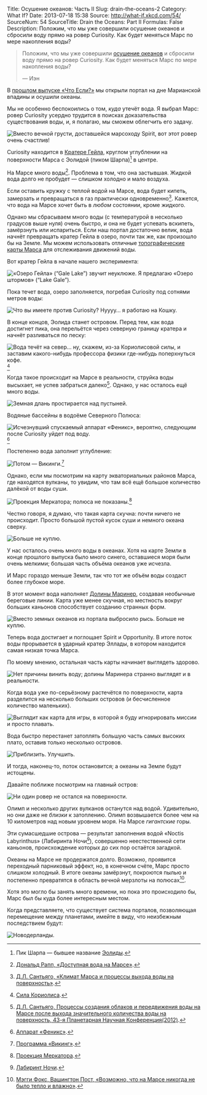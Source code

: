 Title: Осушение океанов: Часть II
Slug: drain-the-oceans-2
Category: What If?
Date: 2013-07-18 15:38
Source: http://what-if.xkcd.com/54/
SourceNum: 54
SourceTitle: Drain the Oceans: Part II
Formulas: False
Description: Положим, что мы уже совершили осушение океанов и сбросили воду прямо на ровер Curiosity. Как будет меняться Марс по мере накопления воды?

> Положим, что мы уже совершили [осушение океанов](/drain-the-oceans/) и сбросили воду прямо на ровер Curiosity. Как будет меняться Марс по мере накопления воды?
>
> — Иэн

В [прошлом выпуске «Что Если?»](/drain-the-oceans/) мы открыли портал на дне Марианской впадины и осушили океаны.

Мы не особенно беспокоились о том, _куда_ утечёт вода. Я выбрал Марс: ровер Curiosity усердно трудится в поисках доказательства существования воды, и, я полагаю, мы сможем облегчить его задачу.

![](/uploads/054-drain-the-oceans2/mars_curiosity.png "Вместо вечной грусти, доставшейся марсоходу Spirit, вот этот ровер очень счастлив!")

Curiosity находится в [Кратере Гейла](http://ru.wikipedia.org/wiki/Кратер_Гейла), круглом углублении на поверхности Марса с Эолидой (пиком Шарпа)[^1] в центре.

На Марсе много воды[^2]. Проблема в том, что она застывшая. Жидкой вода долго не пробудет — слишком холодно и мало воздуха.

Если оставить кружку с теплой водой на Марсе, вода будет кипеть, замерзать и превращаться в газ практически одновременно[^3]. Кажется, что вода на Марсе хочет быть в _любом_ состоянии, кроме жидкого.

Однако мы сбрасываем много воды (с температурой в несколько градусов выше нуля) очень быстро, и она не будет успевать вскипеть, замёрзнуть или испариться. Если наш портал достаточно велик, вода начнёт превращать кратер Гейла в озеро, почти так же, как произошло бы на Земле. Мы можем использовать отличные [топографические карты Марса](http://pubs.usgs.gov/imap/i2782/) для отслеживания движений воды.

Вот кратер Гейла в начале нашего эксперимента:

![](/uploads/054-drain-the-oceans2/mars_1_ru.png "«Озеро Гейла» (“Gale Lake”) звучит неуклюже. Я предлагаю «Озеро штормов» (“Lake Gale”).")

Пока течет вода, озеро заполняется, погребая Curiosity под сотнями метров воды:

![](/uploads/054-drain-the-oceans2/mars_2_ru.png "Что вы имеете против Curiosity? Нуууу… я работаю на Кошку.")

В конце концов, Эолида станет островом. Перед тем, как вода достигнет пика, она перельётся через северную границу кратера и начнёт разливаться по песку:

![](/uploads/054-drain-the-oceans2/mars_3_ru.png "Вода течёт на север… ну, скажем, из-за Кориолисовой силы, и заставим какого-нибудь профессора физики где-нибудь поперхнуться кофе.")[^4]

Когда такое происходит на Марсе в реальности, струйка воды высыхает, не успев забраться далеко[^5]. Однако, у нас осталось ещё много воды.

![](/uploads/054-drain-the-oceans2/mars_4_rus.png "Земная длань простирается над пустыней.")

Водяные бассейны в водоёме Северного Полюса:

![](/uploads/054-drain-the-oceans2/mars_5_ru.png "Исчезнувший спускаемый аппарат «Феникс», вероятно, следующим после Curiosity уйдет под воду.")[^6]

Постепенно вода заполнит углубление:

![](/uploads/054-drain-the-oceans2/mars_6_ru.png "Потом — Викинги.")[^7]

Однако, если мы посмотрим на карту экваториальных районов Марса, где находятся вулканы, то увидим, что там всё ещё большое количество далёкой от воды суши.

![](/uploads/054-drain-the-oceans2/mars_7.png "Проекция Меркатора; полюса не показаны.")[^8]

Честно говоря, я думаю, что такая карта скучна: почти ничего не происходит. Просто большой пустой кусок суши и немного океана сверху.

![](/uploads/054-drain-the-oceans2/mars_7_stars.png "Больше не куплю.")

У нас осталось очень много воды в океанах. Хотя на карте Земли в конце прошлого выпуска было много синего, оставшиеся моря были очень мелкими; большая часть объёма океанов уже исчезла.

И Марс гораздо меньше Земли, так что тот же объём воды создаст более глубокое море.

В этот момент вода наполняет [Долины Маринер](http://ru.wikipedia.org/wiki/Долины_Маринер), создавая необычные береговые линии. Карта уже менее скучная, но местность вокруг больших каньонов способствует созданию странных форм.

![](/uploads/054-drain-the-oceans2/mars_8_ru.png "Вместо земных океанов из портала выбросило рысь. Больше не куплю.")

Теперь вода достигает и поглощает Spirit и Opportunity. В итоге поток воды прорывается в ударный кратер Эллады, в котором находится самая низкая точка Марса.

По моему мнению, остальная часть карты начинает выглядеть здорово.

![](/uploads/054-drain-the-oceans2/mars_9_ru.png "Нет причины винить воду; долины Маринера странно выглядят и в реальности.")

Когда вода уже по-серьёзному растечётся по поверхности, карта разделится на несколько больших островов (и бесчисленное количество маленьких).

![](/uploads/054-drain-the-oceans2/mars_10_ru.png "Выглядит как карта для игры, в которой я буду игнорировать миссии и просто плавать.")

Вода быстро перестанет затоплять большую часть самых высоких плато, оставив только несколько островов.

![](/uploads/054-drain-the-oceans2/mars_11.png "Приблизить. Улучшить.")

И тогда, наконец-то, поток остановится; а океаны на Земле будут истощены.

Давайте поближе посмотрим на главный остров:

![](/uploads/054-drain-the-oceans2/mars_12_ru.png "Ни один ровер не остался на поверхности.")

Олимп и несколько других вулканов останутся над водой. Удивительно, но они даже не _близки_ к затоплению. Олимп возвышается более чем на 10 километров над новым уровнем моря. На Марсе _гигантские_ горы.

Эти сумасшедшие острова — результат заполнения водой «Noctis Labyrinthus» (Лабиринта Ночи[^9]), совершенно неестественной сети каньонов, происхождение которых до сих пор остаётся загадкой.

Океаны на Марсе не продержатся долго. Возможно, проявится переходный парниковый эффект, но, в конечном счёте, Марс просто слишком холодный. В итоге океаны замёрзнут, покроются пылью и постепенно превратятся в область вечной мерзлоты на полюсах[^10].

Хотя это могло бы занять много времени, но пока это происходило бы, Марс был бы куда более интересным местом.

Когда представляете, что существует система порталов, позволяющая перемещение между планетами, имейте в виду, что неизбежным последствием будут:

![](/uploads/054-drain-the-oceans2/mars_netherlands_ru.png "Новодерланды.")

[^1]: Пик Шарпа — бывшее название [Эолиды](http://ru.wikipedia.org/wiki/Эолида_(Марс)).
[^2]: [Дональд Рапп, «Доступная вода на Марсе»](http://spaceclimate.net/Mars.Water.7.06R.pdf).
[^3]: [Д.Л. Сантьяго, «Климат Марса и процессы выхода воды на поверхность»](http://spacescience.arc.nasa.gov/mars-climate-workshop-2012/documents/extendedabstracts/Santiago_DL_ExAbst.pdf).
[^4]: [Сила Кориолиса](http://ru.wikipedia.org/wiki/Сила_Кориолиса).
[^5]: [Д.Л. Сантьяго, Процессы создания облаков и передвижения воды на Марсе после выхода значительного количества воды на поверхность, 43-я Планетарная Научная Конференция(2012)](http://www.lpi.usra.edu/meetings/lpsc2012/pdf/2438.pdf).
[^6]: [Аппарат «Феникс»](http://ru.wikipedia.org/wiki/Феникс_(космический_аппарат)).
[^7]: [Программа «Викинг»](http://ru.wikipedia.org/wiki/Программа_«Викинг»).
[^8]: [Проекция Меркатора](http://ru.wikipedia.org/wiki/Проекция_Меркатора).
[^9]: [Лабиринт Ночи](http://ru.wikipedia.org/wiki/Noctis_Labyrinthus).
[^10]: [Мэгги Фокс, Вашингтон Пост, «Возможно, что на Марсе никогда не было тепло и влажно»](http://rense.com/general32/marsmaynothave.htm).
